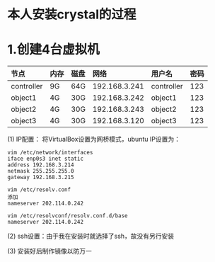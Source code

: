 # 本人安装crystal的过程

# 1.创建4台虚拟机
|节点|内存|磁盘|网络|用户名|密码|
|:----|:----|:----|:----|:----|:----|
|controller|9G|64G|192.168.3.241|controller|123|
|object1|4G|30G|192.168.3.242|object1|123|
|object2|4G|30G|192.168.3.243|object2|123|
|object3|4G|30G|192.168.3.120|object3|123|

(1) IP配置：
将VirtualBox设置为网桥模式，ubuntu IP设置为：
```
vim /etc/network/interfaces
iface enp0s3 inet static
address 192.168.3.214
netmask 255.255.255.0
gateway 192.168.3.215

vim /etc/resolv.conf
添加
nameserver 202.114.0.242

vim /etc/resolvconf/resolv.conf.d/base
nameserver 202.114.0.242
```
(2) ssh设置：由于我在安装时就选择了ssh，故没有另行安装

(3) 安装好后制作镜像以防万一
